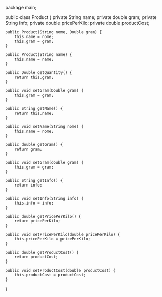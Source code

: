 package main;

public class Product {
	private String name;
	private double gram;
	private String info;
	private double pricePerKilo;
	private double productCost;

	public Product(String nome, Double gram) {
		this.name = nome;
		this.gram = gram;
	}

	public Product(String name) {
		this.name = name;
	}

	public Double getQuantity() {
		return this.gram;
	}

	public void setGram(Double gram) {
		this.gram = gram;
	}

	public String getName() {
		return this.name;
	}

	public void setName(String nome) {
		this.name = nome;
	}

	public double getGram() {
		return gram;
	}

	public void setGram(double gram) {
		this.gram = gram;
	}

	public String getInfo() {
		return info;
	}

	public void setInfo(String info) {
		this.info = info;
	}

	public double getPricePerKilo() {
		return pricePerKilo;
	}

	public void setPricePerKilo(double pricePerKilo) {
		this.pricePerKilo = pricePerKilo;
	}

	public double getProductCost() {
		return productCost;
	}

	public void setProductCost(double productCost) {
		this.productCost = productCost;
	}

}
